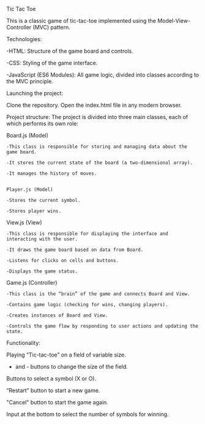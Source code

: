 Tic Tac Toe

This is a classic game of tic-tac-toe implemented using the Model-View-Controller (MVC) pattern.

Technologies:

  -HTML: Structure of the game board and controls.
  
  -CSS: Styling of the game interface.
  
  -JavaScript (ES6 Modules): All game logic, divided into classes according to the MVC principle.
  

Launching the project:

Clone the repository. Open the index.html file in any modern browser.


Project structure:
    The project is divided into three main classes, each of which performs its own role:

    
  Board.js (Model)
  
    -This class is responsible for storing and managing data about the game board.
    
    -It stores the current state of the board (a two-dimensional array).
    
    -It manages the history of moves.

    
    Player.js (Model)
    
    -Stores the current symbol.
    
    -Stores player wins.

    
  View.js (View)
  
    -This class is responsible for displaying the interface and interacting with the user.
    
    -It draws the game board based on data from Board.
    
    -Listens for clicks on cells and buttons.
    
    -Displays the game status.

    
  Game.js (Controller)
  
    -This class is the “brain” of the game and connects Board and View.
    
    -Contains game logic (checking for wins, changing players).
    
    -Creates instances of Board and View.
    
    -Controls the game flow by responding to user actions and updating the state.
    
 
Functionality:

  Playing “Tic-tac-toe” on a field of variable size.
  
  + and - buttons to change the size of the field.

  Buttons to select a symbol (X or O).
  
  “Restart” button to start a new game.
  
  "Cancel" button to start the game again.
  
  Input at the bottom to select the number of symbols for winning.
